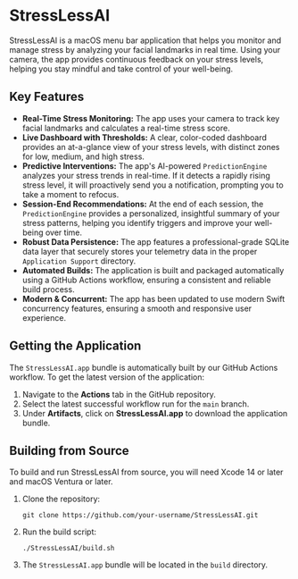# StressLessAI

StressLessAI is a macOS menu bar application that helps you monitor and manage stress by analyzing your facial landmarks in real time. Using your camera, the app provides continuous feedback on your stress levels, helping you stay mindful and take control of your well-being.

## Key Features

*   **Real-Time Stress Monitoring:** The app uses your camera to track key facial landmarks and calculates a real-time stress score.
*   **Live Dashboard with Thresholds:** A clear, color-coded dashboard provides an at-a-glance view of your stress levels, with distinct zones for low, medium, and high stress.
*   **Predictive Interventions:** The app's AI-powered `PredictionEngine` analyzes your stress trends in real-time. If it detects a rapidly rising stress level, it will proactively send you a notification, prompting you to take a moment to refocus.
*   **Session-End Recommendations:** At the end of each session, the `PredictionEngine` provides a personalized, insightful summary of your stress patterns, helping you identify triggers and improve your well-being over time.
*   **Robust Data Persistence:** The app features a professional-grade SQLite data layer that securely stores your telemetry data in the proper `Application Support` directory.
*   **Automated Builds:** The application is built and packaged automatically using a GitHub Actions workflow, ensuring a consistent and reliable build process.
*   **Modern & Concurrent:** The app has been updated to use modern Swift concurrency features, ensuring a smooth and responsive user experience.

## Getting the Application

The `StressLessAI.app` bundle is automatically built by our GitHub Actions workflow. To get the latest version of the application:

1.  Navigate to the **Actions** tab in the GitHub repository.
2.  Select the latest successful workflow run for the `main` branch.
3.  Under **Artifacts**, click on **StressLessAI.app** to download the application bundle.

## Building from Source

To build and run StressLessAI from source, you will need Xcode 14 or later and macOS Ventura or later.

1.  Clone the repository:
    ```
    git clone https://github.com/your-username/StressLessAI.git
    ```
2.  Run the build script:
    ```
    ./StressLessAI/build.sh
    ```
3.  The `StressLessAI.app` bundle will be located in the `build` directory.
